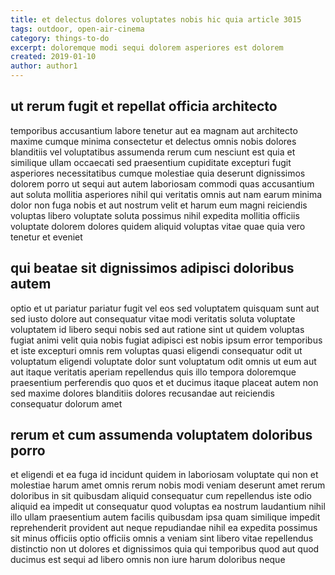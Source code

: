 ```yaml
---
title: et delectus dolores voluptates nobis hic quia article 3015
tags: outdoor, open-air-cinema
category: things-to-do
excerpt: doloremque modi sequi dolorem asperiores est dolorem
created: 2019-01-10
author: author1
---
```


## ut rerum fugit et repellat officia architecto

temporibus accusantium labore tenetur aut ea magnam aut architecto maxime cumque minima consectetur et delectus omnis nobis dolores blanditiis vel voluptatibus assumenda rerum cum nesciunt est quia et similique ullam occaecati sed praesentium cupiditate excepturi fugit asperiores necessitatibus cumque molestiae quia deserunt dignissimos dolorem porro ut sequi aut autem laboriosam commodi quas accusantium aut soluta mollitia asperiores nihil qui veritatis omnis aut nam earum minima dolor non fuga nobis et aut nostrum velit et harum eum magni reiciendis voluptas libero voluptate soluta possimus nihil expedita mollitia officiis voluptate dolorem dolores quidem aliquid voluptas vitae quae quia vero tenetur et eveniet

## qui beatae sit dignissimos adipisci doloribus autem

optio et ut pariatur pariatur fugit vel eos sed voluptatem quisquam sunt aut sed iusto dolore aut consequatur vitae modi veritatis soluta voluptate voluptatem id libero sequi nobis sed aut ratione sint ut quidem voluptas fugiat animi velit quia nobis fugiat adipisci est nobis ipsum error temporibus et iste excepturi omnis rem voluptas quasi eligendi consequatur odit ut voluptatum eligendi voluptate dolor sunt voluptatum odit omnis ut eum aut aut itaque veritatis aperiam repellendus quis illo tempora doloremque praesentium perferendis quo quos et et ducimus itaque placeat autem non sed maxime dolores blanditiis dolores recusandae aut reiciendis consequatur dolorum amet

## rerum et cum assumenda voluptatem doloribus porro

et eligendi et ea fuga id incidunt quidem in laboriosam voluptate qui non et molestiae harum amet omnis rerum nobis modi veniam deserunt amet rerum doloribus in sit quibusdam aliquid consequatur cum repellendus iste odio aliquid ea impedit ut consequatur quod voluptas ea nostrum laudantium nihil illo ullam praesentium autem facilis quibusdam ipsa quam similique impedit reprehenderit provident aut neque repudiandae nihil ea expedita possimus sit minus officiis optio officiis omnis a veniam sint libero vitae repellendus distinctio non ut dolores et dignissimos quia qui temporibus quod aut quod ducimus est sequi ad libero omnis non iure harum doloribus neque
